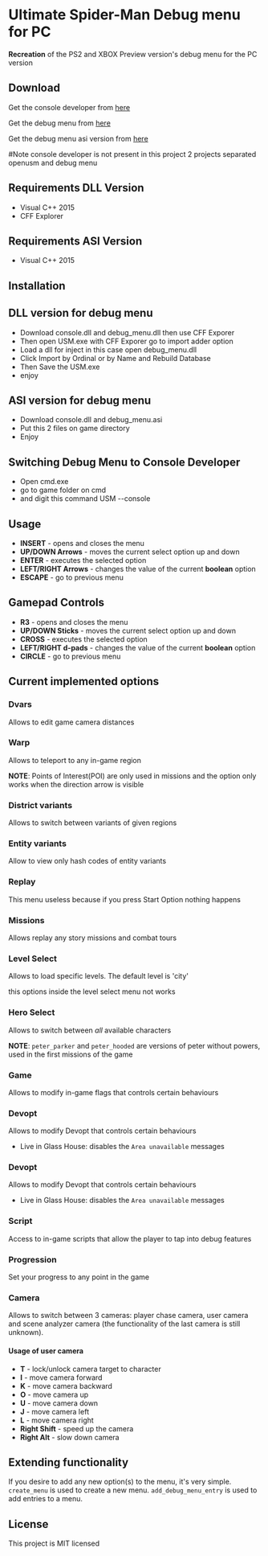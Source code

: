 # Ultimate Spider-Man Debug menu for PC 

**Recreation** of the PS2 and XBOX Preview version's debug menu for the PC version

## Download

Get the console developer from [here](https://github.com/UltimateSpider-Man/debug_menu/releases/tag/v1)

Get the debug menu from [here](https://github.com/UltimateSpider-Man/debug_menu/releases)

Get the debug menu asi version from [here](https://github.com/UltimateSpider-Man/debug_menu/releases/tag/v1.2)


#Note console developer is not present in this project 2 projects separated openusm and debug menu


## Requirements DLL Version

* Visual C++ 2015
* CFF Explorer

## Requirements ASI Version

* Visual C++ 2015


## Installation


## DLL version for debug menu

* Download console.dll and debug_menu.dll then use CFF Exporer
* Then open USM.exe with CFF Exporer go to import adder option
* Load a dll for inject in this case open debug_menu.dll
* Click Import by Ordinal or by Name and Rebuild Database
* Then Save the USM.exe
* enjoy

## ASI version for debug menu

* Download console.dll and debug_menu.asi
* Put this 2 files on game directory
* Enjoy

 ## Switching Debug Menu to Console Developer 

 * Open cmd.exe
 * go to game folder on cmd
 * and digit this command USM --console

## Usage

* **INSERT** - opens and closes the menu
* **UP/DOWN Arrows** - moves the current select option up and down
* **ENTER** - executes the selected option
* **LEFT/RIGHT Arrows** - changes the value of the current **boolean** option
* **ESCAPE** - go to previous menu

## Gamepad Controls

* **R3** - opens and closes the menu
* **UP/DOWN Sticks** - moves the current select option up and down
* **CROSS** - executes the selected option
* **LEFT/RIGHT d-pads** - changes the value of the current **boolean** option
* **CIRCLE** - go to previous menu

## Current implemented options

### Dvars

Allows to edit game camera distances


### Warp

Allows to teleport to any in-game region

**NOTE**: Points of Interest(POI) are only used in missions and the option only works when the direction arrow is visible 

### District variants

Allows to switch between variants of given regions


### Entity variants

Allow to view only hash codes of entity variants

### Replay

This menu useless because if you press Start Option nothing happens

### Missions

Allows replay any story missions and combat tours


### Level Select

Allows to load specific levels. The default level is 'city'

this options inside the level select menu not works


### Hero Select

Allows to switch between *all* available characters

**NOTE**: `peter_parker` and `peter_hooded` are versions of peter without powers, used in the first missions of the game

### Game

Allows to modify in-game flags that controls certain behaviours

### Devopt

Allows to modify Devopt that controls certain behaviours

* Live in Glass House: disables the `Area unavailable` messages

### Devopt

Allows to modify Devopt that controls certain behaviours

* Live in Glass House: disables the `Area unavailable` messages


### Script

Access to in-game scripts that allow the player to tap into debug features

### Progression

Set your progress to any point in the game

### Camera

Allows to switch between 3 cameras: player chase camera, user camera and scene analyzer camera (the functionality of the last camera is still unknown).

#### Usage of user camera

* **T** - lock/unlock camera target to character 
* **I** - move camera forward  
* **K** - move camera backward
* **O** - move camera up 
* **U** - move camera down 
* **J** - move camera left 
* **L** - move camera right 
* **Right Shift** - speed up the camera 
* **Right Alt** - slow down camera 


## Extending functionality

If you desire to add any new option(s) to the menu, it's very simple.
`create_menu` is used to create a new menu.
`add_debug_menu_entry` is used to add entries to a menu.


## License

This project is MIT licensed
